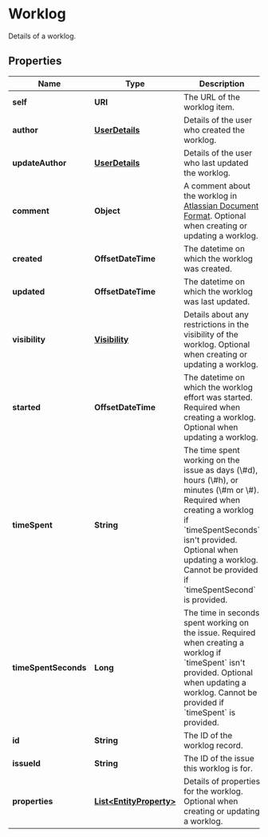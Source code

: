 

# Worklog

Details of a worklog.
## Properties

Name | Type | Description | Notes
------------ | ------------- | ------------- | -------------
**self** | **URI** | The URL of the worklog item. |  [optional] [readonly]
**author** | [**UserDetails**](UserDetails.md) | Details of the user who created the worklog. |  [optional] [readonly]
**updateAuthor** | [**UserDetails**](UserDetails.md) | Details of the user who last updated the worklog. |  [optional] [readonly]
**comment** | **Object** | A comment about the worklog in [Atlassian Document Format](https://developer.atlassian.com/cloud/jira/platform/apis/document/structure/). Optional when creating or updating a worklog. |  [optional]
**created** | **OffsetDateTime** | The datetime on which the worklog was created. |  [optional] [readonly]
**updated** | **OffsetDateTime** | The datetime on which the worklog was last updated. |  [optional] [readonly]
**visibility** | [**Visibility**](Visibility.md) | Details about any restrictions in the visibility of the worklog. Optional when creating or updating a worklog. |  [optional]
**started** | **OffsetDateTime** | The datetime on which the worklog effort was started. Required when creating a worklog. Optional when updating a worklog. |  [optional]
**timeSpent** | **String** | The time spent working on the issue as days (\\#d), hours (\\#h), or minutes (\\#m or \\#). Required when creating a worklog if &#x60;timeSpentSeconds&#x60; isn&#39;t provided. Optional when updating a worklog. Cannot be provided if &#x60;timeSpentSecond&#x60; is provided. |  [optional]
**timeSpentSeconds** | **Long** | The time in seconds spent working on the issue. Required when creating a worklog if &#x60;timeSpent&#x60; isn&#39;t provided. Optional when updating a worklog. Cannot be provided if &#x60;timeSpent&#x60; is provided. |  [optional]
**id** | **String** | The ID of the worklog record. |  [optional] [readonly]
**issueId** | **String** | The ID of the issue this worklog is for. |  [optional] [readonly]
**properties** | [**List&lt;EntityProperty&gt;**](EntityProperty.md) | Details of properties for the worklog. Optional when creating or updating a worklog. |  [optional]



